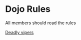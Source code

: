 Dojo Rules
==========

All members should read the rules

[Deadly vipers](https://github.com/deadlyvipers)

